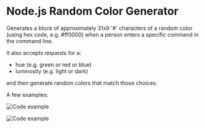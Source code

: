 # Node.js Random Color Generator

Generates a block of approximately 31x9 '#' characters of a random color (using hex code, e.g. #ff0000) when a person enters a specific command in the command line.

It also accepts requests for a:

- hue (e.g. green or red or blue)
- luminosity (e.g. light or dark)

and then generate random colors that match those choices.

A few examples:

![Code example](https://user-images.githubusercontent.com/1935696/92607675-b56bd700-f2b4-11ea-9085-67af9369fa71.png)

![Code example](https://user-images.githubusercontent.com/1935696/92607766-daf8e080-f2b4-11ea-9d6d-3bd8501da443.png)
